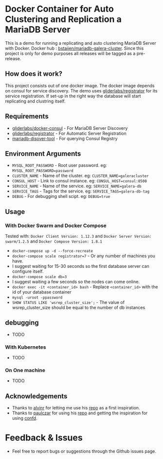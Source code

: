 # Docker Container for Auto Clustering and Replication a MariaDB Server
This is a demo for running a replicating and auto clustering MariaDB Server with Docker.
Docker hub : [bstaijen/mariadb-galera-cluster](https://hub.docker.com/r/bstaijen/mariadb-galera-cluster/). Since this project is only for demo purposes all releases will be tagged as a pre-release.

## How does it work?
This project consists out of one docker image. The docker image depends on consul for service discovery. The demo uses [gliderlabs/registrator](https://github.com/gliderlabs/registrator) for its service registration. If set-up in the right way the database will start replicating and clustring itself.

## Requirements
- [gliderlabs/docker-consul](https://github.com/gliderlabs/docker-consul) - For MariaDB Server Discovery
- [gliderlabs/registrator](https://github.com/gliderlabs/registrator) - For Automatic Server Registration
- [mariadb-disover-tool](https://github.com/bstaijen/mariadb-discover-tool) - For querying Consul Registry

## Environment Arguments
- `MYSQL_ROOT_PASSWORD` - Root user password. eg: `MYSQL_ROOT_PASSWORD=password`
- `CLUSTER_NAME` - Name of the cluster. eg: `CLUSTER_NAME=galeracluster`
- `CONSUL_HOST` - Link to consul instance. eg: `CONSUL_HOST=consul:8500`
- `SERVICE_NAME` - Name of the service. eg: `SERVICE_NAME=galera-db`
- `SERVICE_TAGS` - Tags for the service. eg: `SERVICE_TAGS=galera-db-tag`
- `DEBUG` - For debugging shell scipt. eg: `DEBUG=true`

## Usage

### With Docker Swarm and Docker Compose
Tested with: `Docker Client Version: 1.12.3` and `Docker Server Version: swarm/1.2.5` and `Docker Compose Version: 1.8.1`

- `docker-compose up -d --force-recreate`
- `docker-compose scale registrator=7` - Or any number of machines you have.
- I suggest waiting for 15-30 seconds so the first database server can configure itself.
- `docker-compose scale db=3`
- I suggest waiting a few seconds so the nodes can come online.
- `docker exec -it <container_id> bash` - Replace `<container_id>` with the id of your database container
- `mysql -uroot -ppassword`
- `SHOW STATUS LIKE 'wsrep_cluster_size';` - The value of wsrep_cluster_size should be equal to the number of db instances

## debugging
- TODO

### With Kubernetes
- TODO

### On One machine
- TODO

## Acknowledgements
- Thanks to [alvinr](https://github.com/alvinr) for letting me use his [repo](https://github.com/alvinr/docker-demo/tree/master/mariadb/vote/prod/galera) as a first inspiration.
- Thanks to [paulczar](https://github.com/paulczar) for using his [repo](https://github.com/paulczar/docker-percona_galera/tree/master/database) and getting the inspiration for using [confd](https://github.com/kelseyhightower/confd).

# Feedback & Issues
- Feel free to report bugs or suggestions through the Github issues page.